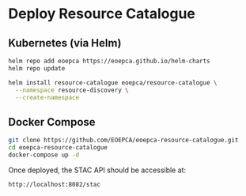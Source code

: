 # Deploy Resource Catalogue

## Kubernetes (via Helm)

```bash
helm repo add eoepca https://eoepca.github.io/helm-charts
helm repo update

helm install resource-catalogue eoepca/resource-catalogue \
  --namespace resource-discovery \
  --create-namespace
```

## Docker Compose

```bash
git clone https://github.com/EOEPCA/eoepca-resource-catalogue.git
cd eoepca-resource-catalogue
docker-compose up -d
```

Once deployed, the STAC API should be accessible at:
```
http://localhost:8082/stac
```
